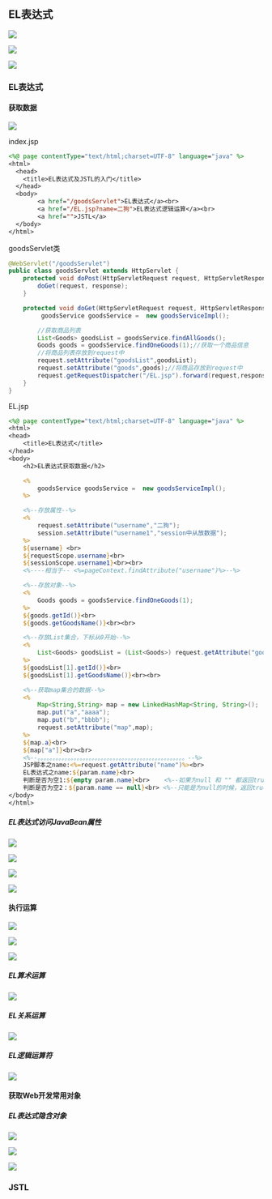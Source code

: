 ## EL表达式

![](C:\Users\听音乐的酒\Desktop\笔记\学习笔记\imgs1\39.png)

![](C:\Users\听音乐的酒\Desktop\笔记\学习笔记\imgs1\40.png)

![](C:\Users\听音乐的酒\Desktop\笔记\学习笔记\imgs1\41.png)

### EL表达式

#### 获取数据

![](C:\Users\听音乐的酒\Desktop\笔记\学习笔记\imgs1\42.png)

index.jsp

```jsp
<%@ page contentType="text/html;charset=UTF-8" language="java" %>
<html>
  <head>
    <title>EL表达式及JSTL的入门</title>
  </head>
  <body>
        <a href="/goodsServlet">EL表达式</a><br>
        <a href="/EL.jsp?name=二狗">EL表达式逻辑运算</a><br>
        <a href="">JSTL</a>
  </body>
</html>
```

goodsServlet类

```java
@WebServlet("/goodsServlet")
public class goodsServlet extends HttpServlet {
    protected void doPost(HttpServletRequest request, HttpServletResponse response) throws ServletException, IOException {
        doGet(request, response);
    }

    protected void doGet(HttpServletRequest request, HttpServletResponse response) throws ServletException, IOException {
         goodsService goodsService =  new goodsServiceImpl();

        //获取商品列表
        List<Goods> goodsList = goodsService.findAllGoods();
        Goods goods = goodsService.findOneGoods(1);//获取一个商品信息
        //将商品列表存放到request中
        request.setAttribute("goodsList",goodsList);
        request.setAttribute("goods",goods);//将商品存放到request中
        request.getRequestDispatcher("/EL.jsp").forward(request,response);
    }
}

```

EL.jsp

```jsp
<%@ page contentType="text/html;charset=UTF-8" language="java" %>
<html>
<head>
    <title>EL表达式</title>
</head>
<body>
    <h2>EL表达式获取数据</h2>

    <%
        goodsService goodsService =  new goodsServiceImpl();
    %>

    <%--存放属性--%>
    <%
        request.setAttribute("username","二狗");
        session.setAttribute("username1","session中从放数据");
    %>
    ${username} <br>
    ${requestScope.username}<br>
    ${sessionScope.username1}<br><br>
    <%----相当于-- <%=pageContext.findAttribute("username")%>--%>

    <%--存放对象--%>
    <%
        Goods goods = goodsService.findOneGoods(1);
    %>
    ${goods.getId()}<br>
    ${goods.getGoodsName()}<br><br>

    <%--存放List集合，下标从0开始--%>
    <%
        List<Goods> goodsList = (List<Goods>) request.getAttribute("goodsList");
    %>
    ${goodsList[1].getId()}<br>
    ${goodsList[1].getGoodsName()}<br><br>

    <%--获取map集合的数据--%>
    <%
        Map<String,String> map = new LinkedHashMap<String, String>();
        map.put("a","aaaa");
        map.put("b","bbbb");
        request.setAttribute("map",map);
    %>
    ${map.a}<br>
    ${map["a"]}<br><br>
    <%--。。。。。。。。。。。。。。。。。。。。。。。。。。。。。。。。。。。。。。。。。。。。。。。。。--%>
    JSP脚本之name:<%=request.getAttribute("name")%><br>
    EL表达式之name:${param.name}<br>
    判断是否为空1:${empty param.name}<br>    <%--如果为null 和 "" 都返回true--%>
    判断是否为空2：${param.name == null}<br> <%--只能是为null的时候，返回true--%>
</body>
</html>

```

##### EL表达式访问JavaBean属性

![](C:\Users\听音乐的酒\Desktop\笔记\学习笔记\imgs1\43.png)

![](C:\Users\听音乐的酒\Desktop\笔记\学习笔记\imgs1\44.png)

![](C:\Users\听音乐的酒\Desktop\笔记\学习笔记\imgs1\45.png)

![](C:\Users\听音乐的酒\Desktop\笔记\学习笔记\imgs1\46.png)

#### 执行运算

![](C:\Users\听音乐的酒\Desktop\笔记\学习笔记\imgs1\47.png)

![](C:\Users\听音乐的酒\Desktop\笔记\学习笔记\imgs1\48.png)

![](C:\Users\听音乐的酒\Desktop\笔记\学习笔记\imgs1\49.png)

##### EL算术运算

![](C:\Users\听音乐的酒\Desktop\笔记\学习笔记\imgs1\53.png)

##### EL关系运算

![](C:\Users\听音乐的酒\Desktop\笔记\学习笔记\imgs1\54.png)

##### EL逻辑运算符

![](C:\Users\听音乐的酒\Desktop\笔记\学习笔记\imgs1\55.png)

#### 获取Web开发常用对象

##### EL表达式隐含对象

![](C:\Users\听音乐的酒\Desktop\笔记\学习笔记\imgs1\56.png)

![](C:\Users\听音乐的酒\Desktop\笔记\学习笔记\imgs1\57.png)

![](C:\Users\听音乐的酒\Desktop\笔记\学习笔记\imgs1\58.png)

### JSTL